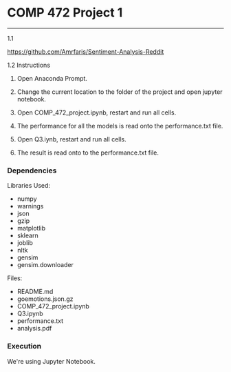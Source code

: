 # COMP 472 Project 1
---
1.1

https://github.com/Amrfaris/Sentiment-Analysis-Reddit

1.2 Instructions

1. Open Anaconda Prompt.

2. Change the current location to the folder of the project and open jupyter notebook.

3. Open COMP_472_project.ipynb, restart and run all cells.

4. The performance for all the models is read onto the performance.txt file.

5. Open Q3.iynb, restart and run all cells.

6. The result is read onto to the performance.txt file.


### Dependencies
Libraries Used:

* numpy
* warnings
* json
* gzip
* matplotlib
* sklearn
* joblib
* nltk
* gensim
* gensim.downloader


Files: 

* README.md
* goemotions.json.gz
* COMP_472_project.ipynb
* Q3.ipynb
* performance.txt
* analysis.pdf


### Execution 
We're using Jupyter Notebook.

